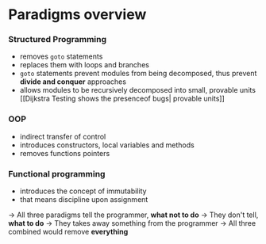 # Paradigms overview

### Structured Programming
- removes `goto` statements
- replaces them with loops and branches
- `goto` statements prevent modules from being decomposed, thus prevent **divide and conquer** approaches
- allows modules to be recursively decomposed into small, provable units [[Dijkstra Testing shows the presenceof bugs| provable units]]

### OOP
- indirect transfer of control
- introduces constructors, local variables and methods
- removes functions pointers


### Functional programming
- introduces the concept of immutability
- that means discipline upon assignment


-> All three paradigms tell the programmer, **what not to do**
-> They don't tell, **what to do**
-> They takes away something from the programmer
-> All three combined would remove **everything**